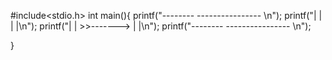 #include<stdio.h>
int main(){
printf("--------                   ---------------- \n");
printf("|     |                    |               |\n");
printf("|     | >>------->         |               |\n");
printf("--------                   ---------------- \n");


}
